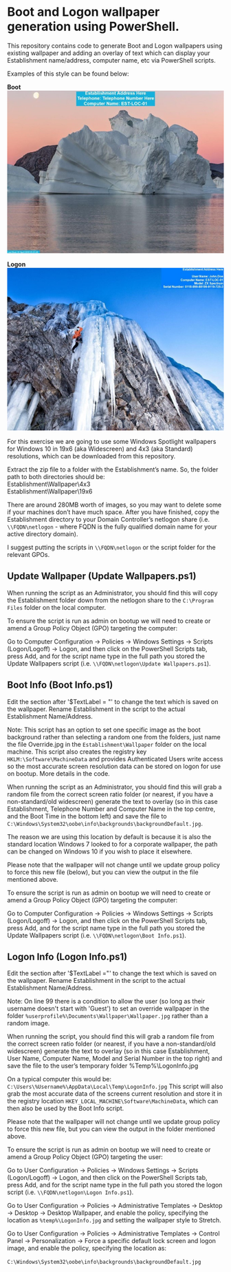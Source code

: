 # Boot and Logon wallpaper generation using PowerShell.
This repository contains code to generate Boot and Logon wallpapers using existing wallpaper and adding an overlay of text which can display your Establishment name/address, computer name, etc via PowerShell scripts.

Examples of this style can be found below:

**Boot**<br>![](Readme/backgroundDefault.jpg)

**Logon**<br>![](Readme/LogonInfo.jpg)

For this exercise we are going to use some Windows Spotlight wallpapers for Windows 10 in 19x6 (aka Widescreen) and 4x3 (aka Standard) resolutions, which can be downloaded from this repository.

Extract the zip file to a folder with the Establishment’s name. So, the folder path to both directories should be:<br>
Establishment\Wallpaper\4x3<br>
Establishment\Wallpaper\19x6

There are around 280MB worth of images, so you may want to delete some if your machines don’t have much space. After you have finished, copy the Establishment directory to your Domain Controller’s netlogon share (i.e. `\\FQDN\netlogon` - where FQDN is the fully qualified domain name for your active directory domain).

I suggest putting the scripts in `\\FQDN\netlogon` or the script folder for the relevant GPOs.

## Update Wallpaper (Update Wallpapers.ps1)

When running the script as an Administrator, you should find this will copy the Establishment folder down from the netlogon share to the `C:\Program Files` folder on the local computer.

To ensure the script is run as admin on bootup we will need to create or amend a Group Policy Object (GPO) targeting the computer:

Go to Computer Configuration -> Policies -> Windows Settings -> Scripts (Logon/Logoff) -> Logon, and then click on the PowerShell Scripts tab, press Add, and for the script name type in the full path you stored the Update Wallpapers script (i.e. `\\FQDN\netlogon\Update Wallpapers.ps1`).

## Boot Info (Boot Info.ps1)

Edit the section after '$TextLabel = "' to change the text which is saved on the wallpaper.
Rename Establishment in the script to the actual Establishment Name/Address.

Note: This script has an option to set one specific image as the boot background rather than selecting a random one from the folders, just name the file Override.jpg in the `Establishment\Wallpaper` folder on the local machine. This script also creates the registry key `HKLM:\Software\MachineData` and provides Authenticated Users write access so the most accurate screen resolution data can be stored on logon for use on bootup. More details in the code.

When running the script as an Administrator, you should find this will grab a random file from the correct screen ratio folder (or nearest, if you have a non-standard/old widescreen) generate the text to overlay (so in this case Establishment, Telephone Number and Computer Name in the top centre, and the Boot Time in the bottom left) and save the file to `C:\Windows\System32\oobe\info\backgrounds\backgroundDefault.jpg`.

The reason we are using this location by default is because it is also the standard location Windows 7 looked to for a corporate wallpaper, the path can be changed on Windows 10 if you wish to place it elsewhere.

Please note that the wallpaper will not change until we update group policy to force this new file (below), but you can view the output in the file mentioned above.

To ensure the script is run as admin on bootup we will need to create or amend a Group Policy Object (GPO) targeting the computer:

Go to Computer Configuration -> Policies -> Windows Settings -> Scripts (Logon/Logoff) -> Logon, and then click on the PowerShell Scripts tab, press Add, and for the script name type in the full path you stored the Update Wallpapers script (i.e. `\\FQDN\netlogon\Boot Info.ps1`).

## Logon Info (Logon Info.ps1)

Edit the section after '$TextLabel ="' to change the text which is saved on the wallpaper.
Rename Establishment in the script to the actual Establishment Name/Address.

Note: On line 99 there is a condition to allow the user (so long as their username doesn't start with 'Guest') to set an override wallpaper in the folder `%userprofile%\Documents\Wallpaper\Wallpaper.jpg` rather than a random image.

When running the script, you should find this will grab a random file from the correct screen ratio folder (or nearest, if you have a non-standard/old widescreen) generate the text to overlay (so in this case Establishment, User Name, Computer Name, Model and Serial Number in the top right) and save the file to the user’s temporary folder %Temp%\LogonInfo.jpg

On a typical computer this would be: `C:\Users\%Username%\AppData\Local\Temp\LogonInfo.jpg`
This script will also grab the most accurate data of the screens current resolution and store it in the registry location `HKEY_LOCAL_MACHINE\Software\MachineData`, which can then also be used by the Boot Info script.

Please note that the wallpaper will not change until we update group policy to force this new file, but you can view the output in the folder mentioned above.

To ensure the script is run as admin on bootup we will need to create or amend a Group Policy Object (GPO) targeting the user:

Go to User Configuration -> Policies -> Windows Settings -> Scripts (Logon/Logoff) -> Logon, and then click on the PowerShell Scripts tab, press Add, and for the script name type in the full path you stored the logon script (i.e. `\\FQDN\netlogon\Logon Info.ps1`).

Go to User Configuration -> Policies -> Administrative Templates -> Desktop -> Desktop -> Desktop Wallpaper, and enable the policy, specifying the location as `%temp%\LogonInfo.jpg` and setting the wallpaper style to Stretch.

Go to User Configuration -> Policies -> Administrative Templates -> Control Panel -> Personalization -> Force a specific default lock screen and logon image, and enable the policy, specifying the location as:

`C:\Windows\System32\oobe\info\backgrounds\backgroundDefault.jpg`
